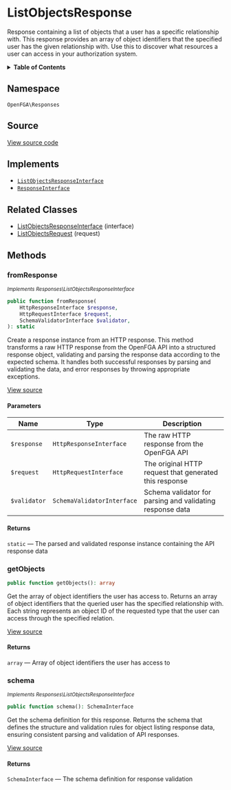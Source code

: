 # ListObjectsResponse

Response containing a list of objects that a user has a specific relationship with. This response provides an array of object identifiers that the specified user has the given relationship with. Use this to discover what resources a user can access in your authorization system.

<details>
<summary><strong>Table of Contents</strong></summary>

- [Namespace](#namespace)
- [Source](#source)
- [Implements](#implements)
- [Related Classes](#related-classes)
- [Methods](#methods)

- [`fromResponse()`](#fromresponse)
  - [`getObjects()`](#getobjects)
  - [`schema()`](#schema)

</details>

## Namespace

`OpenFGA\Responses`

## Source

[View source code](https://github.com/evansims/openfga-php/blob/main/src/Responses/ListObjectsResponse.php)

## Implements

- [`ListObjectsResponseInterface`](ListObjectsResponseInterface.md)
- [`ResponseInterface`](ResponseInterface.md)

## Related Classes

- [ListObjectsResponseInterface](Responses/ListObjectsResponseInterface.md) (interface)
- [ListObjectsRequest](Requests/ListObjectsRequest.md) (request)

## Methods

### fromResponse

*<small>Implements Responses\ListObjectsResponseInterface</small>*

```php
public function fromResponse(
    HttpResponseInterface $response,
    HttpRequestInterface $request,
    SchemaValidatorInterface $validator,
): static

```

Create a response instance from an HTTP response. This method transforms a raw HTTP response from the OpenFGA API into a structured response object, validating and parsing the response data according to the expected schema. It handles both successful responses by parsing and validating the data, and error responses by throwing appropriate exceptions.

[View source](https://github.com/evansims/openfga-php/blob/main/src/Responses/ResponseInterface.php#L44)

#### Parameters

| Name         | Type                       | Description                                               |
| ------------ | -------------------------- | --------------------------------------------------------- |
| `$response`  | `HttpResponseInterface`    | The raw HTTP response from the OpenFGA API                |
| `$request`   | `HttpRequestInterface`     | The original HTTP request that generated this response    |
| `$validator` | `SchemaValidatorInterface` | Schema validator for parsing and validating response data |

#### Returns

`static` — The parsed and validated response instance containing the API response data

### getObjects

```php
public function getObjects(): array

```

Get the array of object identifiers the user has access to. Returns an array of object identifiers that the queried user has the specified relationship with. Each string represents an object ID of the requested type that the user can access through the specified relation.

[View source](https://github.com/evansims/openfga-php/blob/main/src/Responses/ListObjectsResponse.php#L87)

#### Returns

`array` — Array of object identifiers the user has access to

### schema

*<small>Implements Responses\ListObjectsResponseInterface</small>*

```php
public function schema(): SchemaInterface

```

Get the schema definition for this response. Returns the schema that defines the structure and validation rules for object listing response data, ensuring consistent parsing and validation of API responses.

[View source](https://github.com/evansims/openfga-php/blob/main/src/Responses/ListObjectsResponseInterface.php#L33)

#### Returns

`SchemaInterface` — The schema definition for response validation
